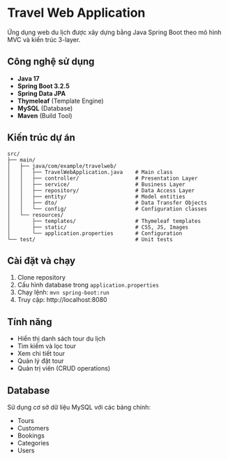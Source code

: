 # Travel Web Application

Ứng dụng web du lịch được xây dựng bằng Java Spring Boot theo mô hình MVC và kiến trúc 3-layer.

## Công nghệ sử dụng

- **Java 17**
- **Spring Boot 3.2.5**
- **Spring Data JPA**
- **Thymeleaf** (Template Engine)
- **MySQL** (Database)
- **Maven** (Build Tool)

## Kiến trúc dự án

```
src/
├── main/
│   ├── java/com/example/travelweb/
│   │   ├── TravelWebApplication.java    # Main class
│   │   ├── controller/                  # Presentation Layer
│   │   ├── service/                     # Business Layer
│   │   ├── repository/                  # Data Access Layer
│   │   ├── entity/                      # Model entities
│   │   ├── dto/                         # Data Transfer Objects
│   │   └── config/                      # Configuration classes
│   └── resources/
│       ├── templates/                   # Thymeleaf templates
│       ├── static/                      # CSS, JS, Images
│       └── application.properties       # Configuration
└── test/                                # Unit tests
```

## Cài đặt và chạy

1. Clone repository
2. Cấu hình database trong `application.properties`
3. Chạy lệnh: `mvn spring-boot:run`
4. Truy cập: http://localhost:8080

## Tính năng

- Hiển thị danh sách tour du lịch
- Tìm kiếm và lọc tour
- Xem chi tiết tour
- Quản lý đặt tour
- Quản trị viên (CRUD operations)

## Database

Sử dụng cơ sở dữ liệu MySQL với các bảng chính:
- Tours
- Customers
- Bookings
- Categories
- Users
